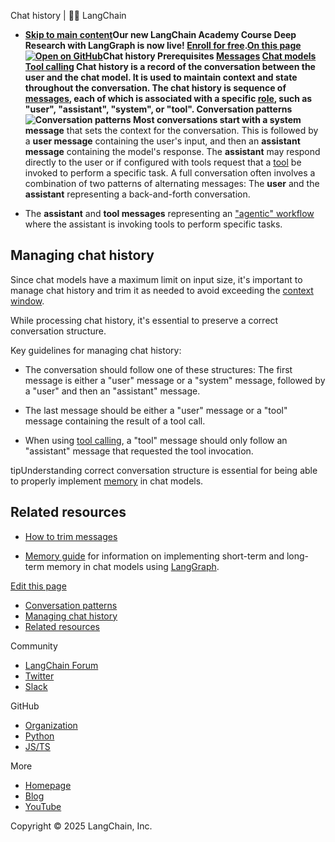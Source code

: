 Chat history | 🦜️🔗 LangChain
- **[Skip to main content](#__docusaurus_skipToContent_fallback)Our new LangChain Academy Course Deep Research with LangGraph is now live! [Enroll for free](https://academy.langchain.com/courses/deep-research-with-langgraph/?utm_medium=internal&utm_source=docs&utm_campaign=q3-2025_deep-research-course_co).[On this page![Open on GitHub ](https://img.shields.io/badge/Open%20on%20GitHub-grey?logo=github&logoColor=white)](https://github.com/langchain-ai/langchain/blob/master/docs/docs/concepts/chat_history.mdx)Chat history Prerequisites [Messages](/docs/concepts/messages/) [Chat models](/docs/concepts/chat_models/) [Tool calling](/docs/concepts/tool_calling/) Chat history is a record of the conversation between the user and the chat model. It is used to maintain context and state throughout the conversation. The chat history is sequence of [messages](/docs/concepts/messages/), each of which is associated with a specific [role](/docs/concepts/messages/#role), such as "user", "assistant", "system", or "tool". Conversation patterns[​](#conversation-patterns) ![Conversation patterns ](/assets/images/conversation_patterns-0e4c2311b54fae7412f74b1408615432.png) Most conversations start with a system message** that sets the context for the conversation. This is followed by a **user message** containing the user&#x27;s input, and then an **assistant message** containing the model&#x27;s response. The **assistant** may respond directly to the user or if configured with tools request that a [tool](/docs/concepts/tool_calling/) be invoked to perform a specific task. A full conversation often involves a combination of two patterns of alternating messages: The **user** and the **assistant** representing a back-and-forth conversation.

- The **assistant** and **tool messages** representing an ["agentic" workflow](/docs/concepts/agents/) where the assistant is invoking tools to perform specific tasks.

## Managing chat history[​](#managing-chat-history)

Since chat models have a maximum limit on input size, it&#x27;s important to manage chat history and trim it as needed to avoid exceeding the [context window](/docs/concepts/chat_models/#context-window).

While processing chat history, it&#x27;s essential to preserve a correct conversation structure.

Key guidelines for managing chat history:

- The conversation should follow one of these structures: The first message is either a "user" message or a "system" message, followed by a "user" and then an "assistant" message.

- The last message should be either a "user" message or a "tool" message containing the result of a tool call.

- When using [tool calling](/docs/concepts/tool_calling/), a "tool" message should only follow an "assistant" message that requested the tool invocation.

tipUnderstanding correct conversation structure is essential for being able to properly implement [memory](https://langchain-ai.github.io/langgraph/concepts/memory/) in chat models.

## Related resources[​](#related-resources)

- [How to trim messages](/docs/how_to/trim_messages/)

- [Memory guide](https://langchain-ai.github.io/langgraph/concepts/memory/) for information on implementing short-term and long-term memory in chat models using [LangGraph](https://langchain-ai.github.io/langgraph/).

[Edit this page](https://github.com/langchain-ai/langchain/edit/master/docs/docs/concepts/chat_history.mdx)

- [Conversation patterns](#conversation-patterns)
- [Managing chat history](#managing-chat-history)
- [Related resources](#related-resources)

Community

- [LangChain Forum](https://forum.langchain.com/)
- [Twitter](https://twitter.com/LangChainAI)
- [Slack](https://www.langchain.com/join-community)

GitHub

- [Organization](https://github.com/langchain-ai)
- [Python](https://github.com/langchain-ai/langchain)
- [JS/TS](https://github.com/langchain-ai/langchainjs)

More

- [Homepage](https://langchain.com)
- [Blog](https://blog.langchain.dev)
- [YouTube](https://www.youtube.com/@LangChain)

Copyright © 2025 LangChain, Inc.